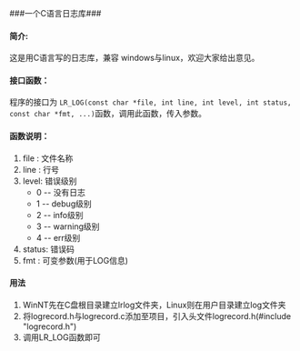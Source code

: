 ###一个C语言日志库###

#### 简介:
这是用C语言写的日志库，兼容 windows与linux，欢迎大家给出意见。

#### 接口函数：
程序的接口为 `LR_LOG(const char *file, int line, int level, int status, const char *fmt, ...)`函数，调用此函数，传入参数。

#### 函数说明：
1. file	: 文件名称
2. line	: 行号
3. level: 错误级别
	- 0 -- 没有日志
	- 1 -- debug级别
	- 2 -- info级别
	- 3 -- warning级别
	- 4 -- err级别
4. status: 错误码
5. fmt	 : 可变参数(用于LOG信息)

#### 用法
1. WinNT先在C盘根目录建立lrlog文件夹，Linux则在用户目录建立log文件夹
2. 将logrecord.h与logrecord.c添加至项目，引入头文件logrecord.h(#include "logrecord.h")
3. 调用LR_LOG函数即可
